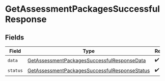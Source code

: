 # GetAssessmentPackagesSuccessfulResponse


## Fields

| Field                                                                                                                 | Type                                                                                                                  | Required                                                                                                              | Description                                                                                                           |
| --------------------------------------------------------------------------------------------------------------------- | --------------------------------------------------------------------------------------------------------------------- | --------------------------------------------------------------------------------------------------------------------- | --------------------------------------------------------------------------------------------------------------------- |
| `data`                                                                                                                | [GetAssessmentPackagesSuccessfulResponseData](../../models/shared/getassessmentpackagessuccessfulresponsedata.md)     | :heavy_check_mark:                                                                                                    | N/A                                                                                                                   |
| `status`                                                                                                              | [GetAssessmentPackagesSuccessfulResponseStatus](../../models/shared/getassessmentpackagessuccessfulresponsestatus.md) | :heavy_check_mark:                                                                                                    | N/A                                                                                                                   |
